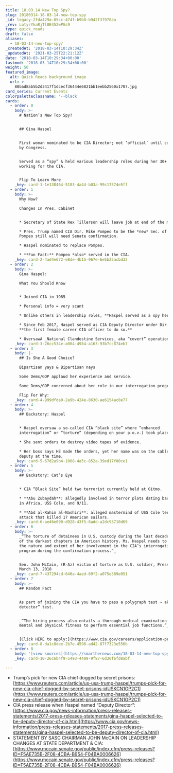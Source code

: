 ```yaml
---
title: 18.03.14 New Top Spy?
slug: 20180314-18-03-14-new-top-spy
_id: legacy-2fda429a-85cc-474f-b9b8-b942f37978aa
_rev: LotyrYkaRjTl0E452wPGs9
type: quick_reads
draft: false
aliases:
  - 18-03-14-new-top-spy/
_createdAt: '2018-03-14T10:29:34Z'
_updatedAt: '2021-03-25T22:21:12Z'
date: '2018-03-14T10:29:34+00:00'
lastmod: '2018-03-14T10:29:34+00:00'
weight: 50
featured_image:
  alt: Quick Reads background image
  url: >-
    88bad8ab5b2d3417f1dcecf36444e6821bb1eebb2560x1707.jpg
card_series: Current Events
colorpaletteclassname: '--black'
cards:
  - order: 0
    body: >-
      # Nation’s New Top Spy?


      ## Gina Haspel


      First woman nominated to be CIA Director; not ‘official’ until confirmed
      by Congress.


      Served as a “spy” & held various leadership roles during her 30+ years
      working for the CIA.


      Flip To Learn More
    _key: card-1-1e138464-5183-4a44-b03a-99c17374e5ff
  - order: 1
    body: >-
      Why Now?  

      Changes In Pres. Cabinet


      * Secretary of State Rex Tillerson will leave job at end of the month.

      * Pres. Trump named CIA Dir. Mike Pompeo to be the *new* Sec. of State;
      Pompeo still will need Senate confirmation.

      * Haspel nominated to replace Pompeo.

      * **Fun Fact:** Pompeo *also* served in the CIA.
    _key: card-2-4ad4e672-e8de-4b15-967e-6e5b25acbd32
  - order: 2
    body: >-
      Gina Haspel:  

      What You Should Know


      * Joined CIA in 1985

      * Personal info = very scant

      * Unlike others in leadership roles, **Haspel served as a spy herself**.

      * Since Feb 2017, Haspel served as CIA Deputy Director under Dir. Pompeo —
      **the first female career CIA officer to do so.**

      * OversawA _National Clandestine Services_ aka “covert” operations.
    _key: card-3-26cc534e-a004-4984-a163-93b7cc874eb7
  - order: 3
    body: |-
      ## Is She A Good Choice?

      Bipartisan yays & Bipartisan nays

      Some Dems/GOP applaud her experience and service.

      Some Dems/GOP concerned about her role in our interrogation programs.

      Flip For Why:
    _key: card-4-999dfda0-2a9b-424e-8630-ae6154ac8e77
  - order: 4
    body: >-
      ## Backstory: Haspel


      * Haspel oversaw a so-called CIA “black site” where “enhanced
      interrogation” or “torture” (depending on your p.o.v.) took place.

      * She sent orders to destroy video tapes of evidence.

      * Her boss says HE made the orders, yet her name was on the cable as his
      deputy at the time.
    _key: card-5-67d2a9b4-1008-4a5c-852a-39ed17f80ce1
  - order: 5
    body: >-
      ## Backstory: Cat’s Eye


      * CIA “Black Site” held two terrorist currently held at Gitmo.

      * **Abu Zubaydah**: allegedly involved in terror plots dating back to 1988
      in Africa, USS Cole, and 9/11.

      * **Abd al-Rahim al-Nashiri**: alleged mastermind of USS Cole terror
      attack that killed 17 American sailors.
    _key: card-6-ae46e090-d928-43f5-8add-a2dc93710d69
  - order: 6
    body: >-
      _“The torture of detainees in U.S. custody during the last decade was one
      of the darkest chapters in American history. Ms. Haspel needs to explain
      the nature and extent of her involvement in the CIA’s interrogation
      program during the confirmation process.”_


      Sen. John McCain, (R-Az) victim of torture as U.S. soldier, Press Release,
      March 13, 2018
    _key: card-7-437294cd-640a-4aed-89f2-a075e389e051
  - order: 7
    body: >-
      ## Random Fact


      As part of joining the CIA you have to pass a polygraph test ~ aka a “lie
      detector” test.


      _“The hiring process also entails a thorough medical examination of one’s
      mental and physical fitness to perform essential job functions.”_ CIA.gov


      [Click HERE to apply:](https://www.cia.gov/careers/application-process)
    _key: card-8-da1c8dee-2b7e-4596-ad42-87f7323e556b
  - order: 8
    body: '[view sources](https://smarthernews.com/18-03-14-new-top-spy/)'
    _key: card-10-26c6b4f9-5493-4409-9f87-6d30f6fd8abf

---
```

* Trump’s pick for new CIA chief dogged by secret prisons: [https://www.reuters.com/article/us-usa-trump-haspel/trumps-pick-for-new-cia-chief-dogged-by-secret-prisons-idUSKCN1GP2C1](https://www.reuters.com/article/us-usa-trump-haspel/trumps-pick-for-new-cia-chief-dogged-by-secret-prisons-idUSKCN1GP2C1)
* CIA press release when Haspel named “Deputy Director”:  
[https://www.cia.gov/news-information/press-releases-statements/2017-press-releases-statements/gina-haspel-selected-to-be-deputy-director-of-cia.html](https://www.cia.gov/news-information/press-releases-statements/2017-press-releases-statements/gina-haspel-selected-to-be-deputy-director-of-cia.html)
* STATEMENT BY SASC CHAIRMAN JOHN McCAIN ON LEADERSHIP CHANGES AT STATE DEPARTMENT & CIA: [https://www.mccain.senate.gov/public/index.cfm/press-releases?ID=F5AE735B-2F08-4CBA-B954-F04BA0006626](https://www.mccain.senate.gov/public/index.cfm/press-releases?ID=F5AE735B-2F08-4CBA-B954-F04BA0006626)
